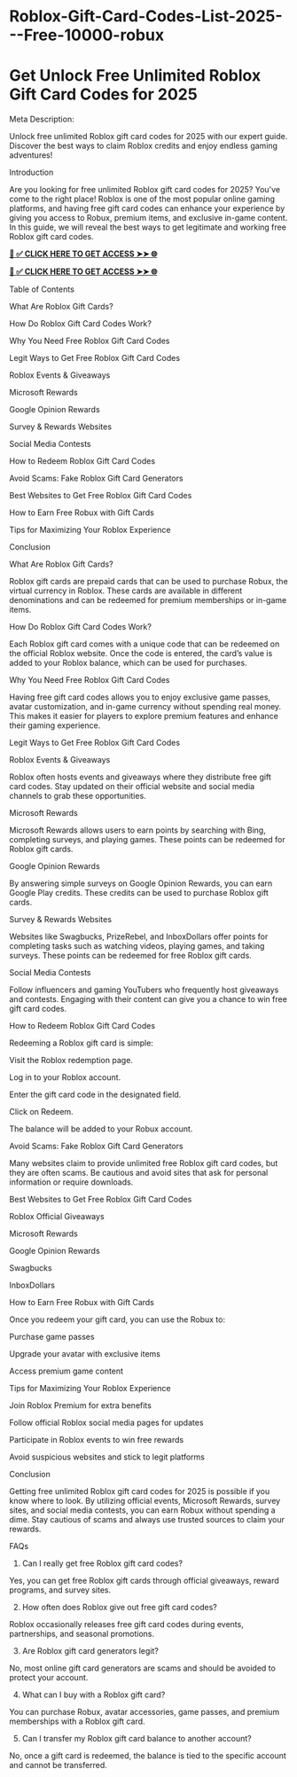 # Roblox-Gift-Card-Codes-List-2025---Free-10000-robux
# Get Unlock Free Unlimited Roblox Gift Card Codes for 2025

Meta Description:

Unlock free unlimited Roblox gift card codes for 2025 with our expert guide. Discover the best ways to claim Roblox credits and enjoy endless gaming adventures!

Introduction

Are you looking for free unlimited Roblox gift card codes for 2025? You've come to the right place! Roblox is one of the most popular online gaming platforms, and having free gift card codes can enhance your experience by giving you access to Robux, premium items, and exclusive in-game content. In this guide, we will reveal the best ways to get legitimate and working free Roblox gift card codes.

**[📌 ✅ CLICK HERE TO GET ACCESS ➤➤ 🌐](https://livefullnetwrk.online/roblox/)**

**[📌 ✅ CLICK HERE TO GET ACCESS ➤➤ 🌐](https://livefullnetwrk.online/roblox/)**

Table of Contents

What Are Roblox Gift Cards?

How Do Roblox Gift Card Codes Work?

Why You Need Free Roblox Gift Card Codes

Legit Ways to Get Free Roblox Gift Card Codes

Roblox Events & Giveaways

Microsoft Rewards

Google Opinion Rewards

Survey & Rewards Websites

Social Media Contests

How to Redeem Roblox Gift Card Codes

Avoid Scams: Fake Roblox Gift Card Generators

Best Websites to Get Free Roblox Gift Card Codes

How to Earn Free Robux with Gift Cards

Tips for Maximizing Your Roblox Experience

Conclusion

What Are Roblox Gift Cards?

Roblox gift cards are prepaid cards that can be used to purchase Robux, the virtual currency in Roblox. These cards are available in different denominations and can be redeemed for premium memberships or in-game items.

How Do Roblox Gift Card Codes Work?

Each Roblox gift card comes with a unique code that can be redeemed on the official Roblox website. Once the code is entered, the card’s value is added to your Roblox balance, which can be used for purchases.

Why You Need Free Roblox Gift Card Codes

Having free gift card codes allows you to enjoy exclusive game passes, avatar customization, and in-game currency without spending real money. This makes it easier for players to explore premium features and enhance their gaming experience.

Legit Ways to Get Free Roblox Gift Card Codes

Roblox Events & Giveaways

Roblox often hosts events and giveaways where they distribute free gift card codes. Stay updated on their official website and social media channels to grab these opportunities.

Microsoft Rewards

Microsoft Rewards allows users to earn points by searching with Bing, completing surveys, and playing games. These points can be redeemed for Roblox gift cards.

Google Opinion Rewards

By answering simple surveys on Google Opinion Rewards, you can earn Google Play credits. These credits can be used to purchase Roblox gift cards.

Survey & Rewards Websites

Websites like Swagbucks, PrizeRebel, and InboxDollars offer points for completing tasks such as watching videos, playing games, and taking surveys. These points can be redeemed for free Roblox gift cards.

Social Media Contests

Follow influencers and gaming YouTubers who frequently host giveaways and contests. Engaging with their content can give you a chance to win free gift card codes.

How to Redeem Roblox Gift Card Codes

Redeeming a Roblox gift card is simple:

Visit the Roblox redemption page.

Log in to your Roblox account.

Enter the gift card code in the designated field.

Click on Redeem.

The balance will be added to your Robux account.

Avoid Scams: Fake Roblox Gift Card Generators

Many websites claim to provide unlimited free Roblox gift card codes, but they are often scams. Be cautious and avoid sites that ask for personal information or require downloads.

Best Websites to Get Free Roblox Gift Card Codes

Roblox Official Giveaways

Microsoft Rewards

Google Opinion Rewards

Swagbucks

InboxDollars

How to Earn Free Robux with Gift Cards

Once you redeem your gift card, you can use the Robux to:

Purchase game passes

Upgrade your avatar with exclusive items

Access premium game content

Tips for Maximizing Your Roblox Experience

Join Roblox Premium for extra benefits

Follow official Roblox social media pages for updates

Participate in Roblox events to win free rewards

Avoid suspicious websites and stick to legit platforms

Conclusion

Getting free unlimited Roblox gift card codes for 2025 is possible if you know where to look. By utilizing official events, Microsoft Rewards, survey sites, and social media contests, you can earn Robux without spending a dime. Stay cautious of scams and always use trusted sources to claim your rewards.

FAQs

1. Can I really get free Roblox gift card codes?

Yes, you can get free Roblox gift cards through official giveaways, reward programs, and survey sites.

2. How often does Roblox give out free gift card codes?

Roblox occasionally releases free gift card codes during events, partnerships, and seasonal promotions.

3. Are Roblox gift card generators legit?

No, most online gift card generators are scams and should be avoided to protect your account.

4. What can I buy with a Roblox gift card?

You can purchase Robux, avatar accessories, game passes, and premium memberships with a Roblox gift card.

5. Can I transfer my Roblox gift card balance to another account?

No, once a gift card is redeemed, the balance is tied to the specific account and cannot be transferred.
